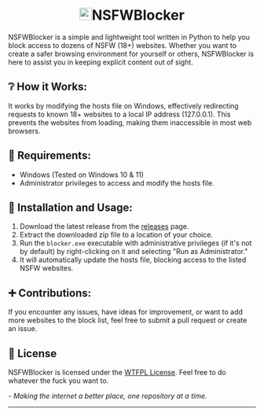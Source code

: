 <h1 align="center"><img src="blocker.ico" alt="Icon" width="25">NSFWBlocker</h1>

NSFWBlocker is a simple and lightweight tool written in Python to help you block access to dozens of NSFW (18+) websites. Whether you want to create a safer browsing environment for yourself or others, NSFWBlocker is here to assist you in keeping explicit content out of sight.

## ❔ How it Works:

It works by modifying the hosts file on Windows, effectively redirecting requests to known 18+ websites to a local IP address (127.0.0.1). This prevents the websites from loading, making them inaccessible in most web browsers.

## 📃 Requirements:

- Windows (Tested on Windows 10 & 11)
- Administrator privileges to access and modify the hosts file.

## 🔑 Installation and Usage:

1. Download the latest release from the [releases](https://github.com/Priscord/NSFWBlocker/releases) page.
2. Extract the downloaded zip file to a location of your choice.
3. Run the `blocker.exe` executable with administrative privileges (if it's not by default) by right-clicking on it and selecting "Run as Administrator."
4. It will automatically update the hosts file, blocking access to the listed NSFW websites.

## ➕ Contributions:

If you encounter any issues, have ideas for improvement, or want to add more websites to the block list, feel free to submit a pull request or create an issue.

## 📜 License

NSFWBlocker is licensed under the [WTFPL License](LICENSE). Feel free to do whatever the fuck you want to.


*- Making the internet a better place, one repository at a time.*

---
